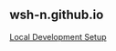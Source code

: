 ## wsh-n.github.io

[Local Development Setup](https://github.com/wsh-n/wsh-n.github.io/wiki/Local-Development-Setup)
